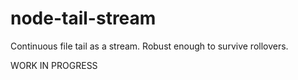 node-tail-stream
================

Continuous file tail as a stream. Robust enough to survive rollovers.

WORK IN PROGRESS
